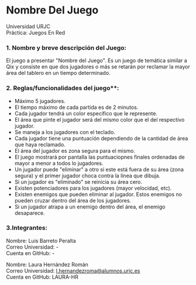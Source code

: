 # Nombre Del Juego
Universidad URJC  
Práctica: Juegos En Red

### 1. Nombre y breve descripción del Juego:
El juego a presentar "Nombre del Juego". Es un juego de temática similar a Qix y consiste en que dos jugadores o más se retarán por reclamar la mayor área del tablero en un tiempo determinado.

### 2. Reglas/funcionalidades del juego**:
  * Máximo 5 jugadores.
  * El tiempo máximo de cada partida es de 2 minutos.
  * Cada jugador tendrá un color específico que le represente.
  * El área que pinte el jugador será del mismo color que el del respectivo jugador.
  * Se maneja a los jugadores con el teclado.
  * Cada jugador tiene una puntuación dependiendo de la cantidad de área que haya reclamado.
  * El área del jugador es zona segura para el mismo.
  * El juego mostrará por pantalla las puntuaciopnes finales ordenadas de mayor a menor a todos lo jugadores.
  * Un jugador puede "eliminar" a otro si este está fuera de su área (zona segura) y el primer jugador choca contra la línea que dibuja.
  * Si un jugador es "eliminado" se reinicia su área cero.
  * Existen potenciadores para los jugadores (mayor velocidad, etc).
  * Existen enemigos que pueden eliminar al jugador. Estos enemigos no pueden cruzar dentro del área de los jugadores.
  * Si un jugador atrapa a un enemigo dentro del área, el enemigo desaparece.

### 3.Integrantes:
Nombre: Luis Barreto Peralta  
Correo Universidad: -  
Cuenta en GitHub: -  

Nombre: Laura Hernández Román  
Correo Universidad: l.hernandezroma@alumnos.urjc.es  
Cuenta en GitHub: LAURA-HR  


